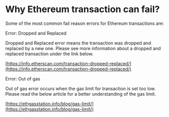 # Why Ethereum transaction can fail?

Some of the most common fail reason errors for Ethereum transactions are:

Error: Dropped and Replaced 

Dropped and Replaced error means the transaction was dropped and replaced by a new one. Please see more information about a dropped and replaced transaction under the link below.

[https://info.etherscan.com/transaction-dropped-replaced/](https://info.etherscan.com/transaction-dropped-replaced/)

Error: Out of gas

Out of gas error occurs when the gas limit for transaction is set too low. Please read the below article for a better understanding of the gas limit.

[https://ethgasstation.info/blog/gas-limit/](https://ethgasstation.info/blog/gas-limit/)
